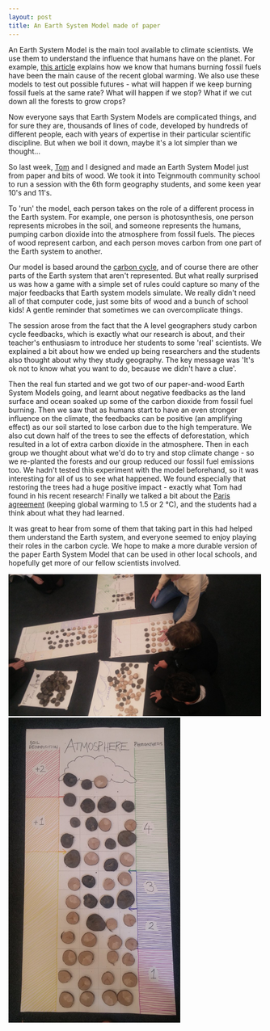 ```yaml
---
layout: post
title: An Earth System Model made of paper
---
```


An Earth System Model is the main tool available to climate scientists. We use them to understand the influence that humans have on the planet. For example, [this article](https://www.carbonbrief.org/qa-how-do-climate-models-work#experiments) explains how we know that humans burning fossil fuels have been the main cause of the recent global warming. We also use these models to test out possible futures - what will happen if we keep burning fossil fuels at the same rate? What will happen if we stop? What if we cut down all the forests to grow crops?

Now everyone says that Earth System Models are complicated things, and for sure they are, thousands of lines of code, developed by hundreds of different people, each with years of expertise in their particular scientific discipline. But when we boil it down, maybe it's a lot simpler than we thought...

So last week, [Tom](http://geography.exeter.ac.uk/staff/index.php?web_id=Tom_W_Powell) and I designed and made an Earth System Model just from paper and bits of wood. We took it into Teignmouth community school to run a session with the 6th form geography students, and some keen year 10's and 11's. 

To 'run' the model, each person takes on the role of a different process in the Earth system. For example, one person is photosynthesis, one person represents microbes in the soil, and someone represents the humans, pumping carbon dioxide into the atmosphere from fossil fuels. The pieces of wood represent carbon, and each person moves carbon from one part of the Earth system to another.

Our model is based around the [carbon cycle](https://en.wikipedia.org/wiki/Carbon_cycle), and of course there are other parts of the Earth system that aren't represented. But what really surprised us was how a game with a simple set of rules could capture so many of the major feedbacks that Earth system models simulate. We really didn't need all of that computer code, just some bits of wood and a bunch of school kids! A gentle reminder that sometimes we can overcomplicate things.

The session arose from the fact that the A level geographers study carbon cycle feedbacks, which is exactly what our research is about, and their teacher's enthusiasm to introduce her students to some 'real' scientists. We explained a bit about how we ended up being researchers and the students also thought about why they study geography. The key message was 'It's ok not to know what you want to do, because we didn't have a clue'.

Then the real fun started and we got two of our paper-and-wood Earth System Models going, and learnt about negative feedbacks as the land surface and ocean soaked up some of the carbon dioxide from fossil fuel burning. Then we saw that as humans start to have an even stronger influence on the climate, the feedbacks can be positive (an amplifying effect) as our soil started to lose carbon due to the high temperature. We also cut down half of the trees to see the effects of deforestation, which resulted in a lot of extra carbon dioxide in the atmosphere. Then in each group we thought about what we'd do to try and stop climate change - so we re-planted the forests and our group reduced our fossil fuel emissions too. We hadn't tested this experiment with the model beforehand, so it was interesting for all of us to see what happened. We found especially that restoring the trees had a huge positive impact - exactly what Tom had found in his recent research! Finally we talked a bit about the [Paris agreement](https://unfccc.int/process-and-meetings/the-paris-agreement/the-paris-agreement) (keeping global warming to 1.5 or 2 &deg;C), and the students had a think about what they had learned.

It was great to hear from some of them that taking part in this had helped them understand the Earth system, and everyone seemed to enjoy playing their roles in the carbon cycle. We hope to make a more durable version of the paper Earth System Model that can be used in other local schools, and hopefully get more of our fellow scientists involved.

<img src="https://raw.githubusercontent.com/semiupsidedown/semiupsidedown.github.io/master/images/Paper_ESM2.jpg" width="500">

<img src="https://raw.githubusercontent.com/semiupsidedown/semiupsidedown.github.io/master/images/Paper_ESM.jpg" width="340">
